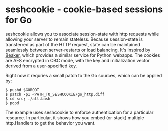 seshcookie - cookie-based sessions for Go
=========================================

seshcookie allows you to associate session-state with http requests
while allowing your server to remain stateless.  Because session-state
is transferred as part of the HTTP request, state can be maintained
seamlessly between server-restarts or load balancing.  It's inspired
by [Beaker](http://pypi.python.org/pypi/Beaker), which provides a
similar service for Python webapps.  The cookies are AES encrypted in
CBC mode, with the key and initialization vector derived from a
user-specified key.

Right now it requries a small patch to the Go sources, which can be
applied by:

    $ pushd $GOROOT
    $ patch -p1 <PATH_TO_SESHCOOKIE/go_http.diff
    $ cd src; ./all.bash
    $ popd

The example uses seshcookie to enforce authentication for a particular
resource.  In particular, it shows how you embed (or stack) multiple
http.Handlers to get the behavior you want.
